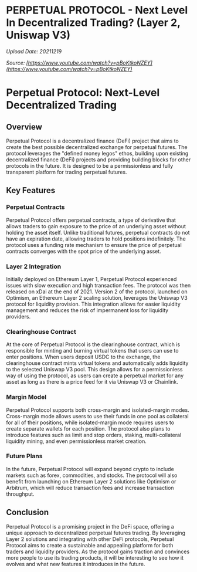 # PERPETUAL PROTOCOL - Next Level In Decentralized Trading? (Layer 2, Uniswap V3)

*Upload Date: 20211219*

*Source: [https://www.youtube.com/watch?v=pBoKtkoNZEY](https://www.youtube.com/watch?v=pBoKtkoNZEY)*

# Perpetual Protocol: Next-Level Decentralized Trading

## Overview

Perpetual Protocol is a decentralized finance (DeFi) project that aims to create the best possible decentralized exchange for perpetual futures. The protocol leverages the "defined money legos" ethos, building upon existing decentralized finance (DeFi) projects and providing building blocks for other protocols in the future. It is designed to be a permissionless and fully transparent platform for trading perpetual futures.

## Key Features

### Perpetual Contracts
Perpetual Protocol offers perpetual contracts, a type of derivative that allows traders to gain exposure to the price of an underlying asset without holding the asset itself. Unlike traditional futures, perpetual contracts do not have an expiration date, allowing traders to hold positions indefinitely. The protocol uses a funding rate mechanism to ensure the price of perpetual contracts converges with the spot price of the underlying asset.

### Layer 2 Integration
Initially deployed on Ethereum Layer 1, Perpetual Protocol experienced issues with slow execution and high transaction fees. The protocol was then released on xDai at the end of 2021. Version 2 of the protocol, launched on Optimism, an Ethereum Layer 2 scaling solution, leverages the Uniswap V3 protocol for liquidity provision. This integration allows for easier liquidity management and reduces the risk of impermanent loss for liquidity providers.

### Clearinghouse Contract
At the core of Perpetual Protocol is the clearinghouse contract, which is responsible for minting and burning virtual tokens that users can use to enter positions. When users deposit USDC to the exchange, the clearinghouse contract mints virtual tokens and automatically adds liquidity to the selected Uniswap V3 pool. This design allows for a permissionless way of using the protocol, as users can create a perpetual market for any asset as long as there is a price feed for it via Uniswap V3 or Chainlink.

### Margin Model
Perpetual Protocol supports both cross-margin and isolated-margin modes. Cross-margin mode allows users to use their funds in one pool as collateral for all of their positions, while isolated-margin mode requires users to create separate wallets for each position. The protocol also plans to introduce features such as limit and stop orders, staking, multi-collateral liquidity mining, and even permissionless market creation.

### Future Plans
In the future, Perpetual Protocol will expand beyond crypto to include markets such as forex, commodities, and stocks. The protocol will also benefit from launching on Ethereum Layer 2 solutions like Optimism or Arbitrum, which will reduce transaction fees and increase transaction throughput.

## Conclusion

Perpetual Protocol is a promising project in the DeFi space, offering a unique approach to decentralized perpetual futures trading. By leveraging Layer 2 solutions and integrating with other DeFi protocols, Perpetual Protocol aims to create a sustainable and appealing platform for both traders and liquidity providers. As the protocol gains traction and convinces more people to use its trading products, it will be interesting to see how it evolves and what new features it introduces in the future.